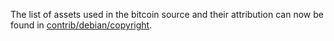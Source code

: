The list of assets used in the bitcoin source and their attribution can now be found in [contrib/debian/copyright](/contrib/debian/copyright).
